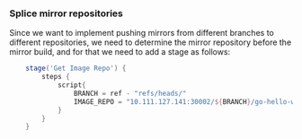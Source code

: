 ### Splice mirror repositories

Since we want to implement pushing mirrors from different branches to different repositories, we need to determine the mirror repository before the mirror build, and for that we need to add a stage as follows:

```groovy
    stage('Get Image Repo') {
        steps {
            script{
                BRANCH = ref - "refs/heads/"
                IMAGE_REPO = "10.111.127.141:30002/${BRANCH}/go-hello-world"
            }
        }
    }
```

